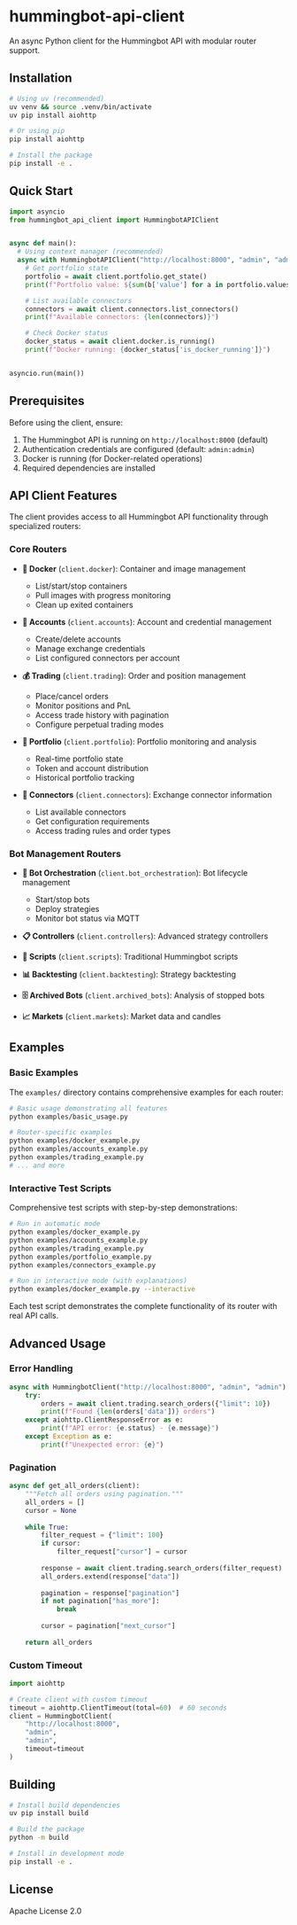# hummingbot-api-client

An async Python client for the Hummingbot API with modular router support.

## Installation

```bash
# Using uv (recommended)
uv venv && source .venv/bin/activate
uv pip install aiohttp

# Or using pip
pip install aiohttp

# Install the package
pip install -e .
```

## Quick Start

```python
import asyncio
from hummingbot_api_client import HummingbotAPIClient


async def main():
  # Using context manager (recommended)
  async with HummingbotAPIClient("http://localhost:8000", "admin", "admin") as client:
    # Get portfolio state
    portfolio = await client.portfolio.get_state()
    print(f"Portfolio value: ${sum(b['value'] for a in portfolio.values() for c in a.values() for b in c):.2f}")

    # List available connectors
    connectors = await client.connectors.list_connectors()
    print(f"Available connectors: {len(connectors)}")

    # Check Docker status
    docker_status = await client.docker.is_running()
    print(f"Docker running: {docker_status['is_docker_running']}")


asyncio.run(main())
```

## Prerequisites

Before using the client, ensure:

1. The Hummingbot API is running on `http://localhost:8000` (default)
2. Authentication credentials are configured (default: `admin:admin`)
3. Docker is running (for Docker-related operations)
4. Required dependencies are installed

## API Client Features

The client provides access to all Hummingbot API functionality through specialized routers:

### Core Routers

- **🐳 Docker** (`client.docker`): Container and image management
  - List/start/stop containers
  - Pull images with progress monitoring
  - Clean up exited containers

- **👤 Accounts** (`client.accounts`): Account and credential management
  - Create/delete accounts
  - Manage exchange credentials
  - List configured connectors per account

- **💰 Trading** (`client.trading`): Order and position management
  - Place/cancel orders
  - Monitor positions and PnL
  - Access trade history with pagination
  - Configure perpetual trading modes

- **💼 Portfolio** (`client.portfolio`): Portfolio monitoring and analysis
  - Real-time portfolio state
  - Token and account distribution
  - Historical portfolio tracking

- **🔌 Connectors** (`client.connectors`): Exchange connector information
  - List available connectors
  - Get configuration requirements
  - Access trading rules and order types

### Bot Management Routers

- **🤖 Bot Orchestration** (`client.bot_orchestration`): Bot lifecycle management
  - Start/stop bots
  - Deploy strategies
  - Monitor bot status via MQTT

- **📋 Controllers** (`client.controllers`): Advanced strategy controllers
- **📜 Scripts** (`client.scripts`): Traditional Hummingbot scripts
- **📊 Backtesting** (`client.backtesting`): Strategy backtesting
- **🗄️ Archived Bots** (`client.archived_bots`): Analysis of stopped bots
- **📈 Markets** (`client.markets`): Market data and candles

## Examples

### Basic Examples

The `examples/` directory contains comprehensive examples for each router:

```bash
# Basic usage demonstrating all features
python examples/basic_usage.py

# Router-specific examples
python examples/docker_example.py
python examples/accounts_example.py
python examples/trading_example.py
# ... and more
```

### Interactive Test Scripts

Comprehensive test scripts with step-by-step demonstrations:

```bash
# Run in automatic mode
python examples/docker_example.py
python examples/accounts_example.py
python examples/trading_example.py
python examples/portfolio_example.py
python examples/connectors_example.py

# Run in interactive mode (with explanations)
python examples/docker_example.py --interactive
```

Each test script demonstrates the complete functionality of its router with real API calls.

## Advanced Usage

### Error Handling

```python
async with HummingbotClient("http://localhost:8000", "admin", "admin") as client:
    try:
        orders = await client.trading.search_orders({"limit": 10})
        print(f"Found {len(orders['data'])} orders")
    except aiohttp.ClientResponseError as e:
        print(f"API error: {e.status} - {e.message}")
    except Exception as e:
        print(f"Unexpected error: {e}")
```

### Pagination

```python
async def get_all_orders(client):
    """Fetch all orders using pagination."""
    all_orders = []
    cursor = None
    
    while True:
        filter_request = {"limit": 100}
        if cursor:
            filter_request["cursor"] = cursor
            
        response = await client.trading.search_orders(filter_request)
        all_orders.extend(response["data"])
        
        pagination = response["pagination"]
        if not pagination["has_more"]:
            break
            
        cursor = pagination["next_cursor"]
    
    return all_orders
```

### Custom Timeout

```python
import aiohttp

# Create client with custom timeout
timeout = aiohttp.ClientTimeout(total=60)  # 60 seconds
client = HummingbotClient(
    "http://localhost:8000",
    "admin",
    "admin",
    timeout=timeout
)
```

## Building

```bash
# Install build dependencies
uv pip install build

# Build the package
python -m build

# Install in development mode
pip install -e .
```

## License

Apache License 2.0
